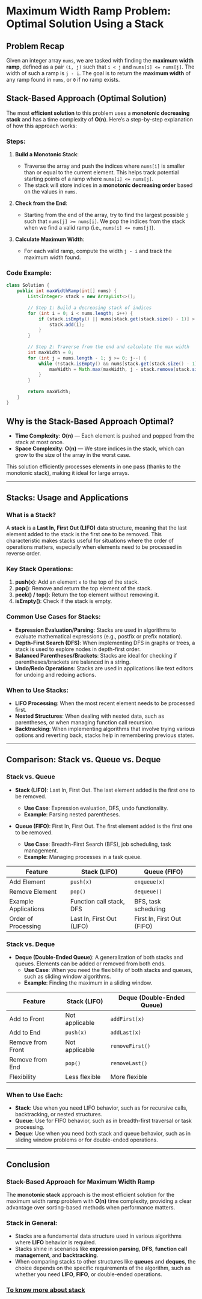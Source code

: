 
# Maximum Width Ramp Problem: Optimal Solution Using a Stack

## Problem Recap
Given an integer array `nums`, we are tasked with finding the **maximum width ramp**, defined as a pair `(i, j)` such that `i < j` and `nums[i] <= nums[j]`. The width of such a ramp is `j - i`. The goal is to return the **maximum width** of any ramp found in `nums`, or `0` if no ramp exists.

## Stack-Based Approach (Optimal Solution)

The most **efficient solution** to this problem uses a **monotonic decreasing stack** and has a time complexity of **O(n)**. Here’s a step-by-step explanation of how this approach works:

### Steps:
1. **Build a Monotonic Stack**:
   - Traverse the array and push the indices where `nums[i]` is smaller than or equal to the current element. This helps track potential starting points of a ramp where `nums[i] <= nums[j]`.
   - The stack will store indices in a **monotonic decreasing order** based on the values in `nums`.

2. **Check from the End**:
   - Starting from the end of the array, try to find the largest possible `j` such that `nums[j] >= nums[i]`. We pop the indices from the stack when we find a valid ramp (i.e., `nums[i] <= nums[j]`).

3. **Calculate Maximum Width**:
   - For each valid ramp, compute the width `j - i` and track the maximum width found.

### Code Example:
```java
class Solution {
    public int maxWidthRamp(int[] nums) {
        List<Integer> stack = new ArrayList<>();
        
        // Step 1: Build a decreasing stack of indices
        for (int i = 0; i < nums.length; i++) {
            if (stack.isEmpty() || nums[stack.get(stack.size() - 1)] > nums[i]) {
                stack.add(i);
            }
        }
        
        // Step 2: Traverse from the end and calculate the max width
        int maxWidth = 0;
        for (int j = nums.length - 1; j >= 0; j--) {
            while (!stack.isEmpty() && nums[stack.get(stack.size() - 1)] <= nums[j]) {
                maxWidth = Math.max(maxWidth, j - stack.remove(stack.size() - 1));
            }
        }
        
        return maxWidth;
    }
}
```

## Why is the Stack-Based Approach Optimal?

- **Time Complexity**: **O(n)** — Each element is pushed and popped from the stack at most once.
- **Space Complexity**: **O(n)** — We store indices in the stack, which can grow to the size of the array in the worst case.

This solution efficiently processes elements in one pass (thanks to the monotonic stack), making it ideal for large arrays.

---

## Stacks: Usage and Applications

### What is a Stack?

A **stack** is a **Last In, First Out (LIFO)** data structure, meaning that the last element added to the stack is the first one to be removed. This characteristic makes stacks useful for situations where the order of operations matters, especially when elements need to be processed in reverse order.

### Key Stack Operations:
1. **push(x)**: Add an element `x` to the top of the stack.
2. **pop()**: Remove and return the top element of the stack.
3. **peek() / top()**: Return the top element without removing it.
4. **isEmpty()**: Check if the stack is empty.

### Common Use Cases for Stacks:
- **Expression Evaluation/Parsing**: Stacks are used in algorithms to evaluate mathematical expressions (e.g., postfix or prefix notation).
- **Depth-First Search (DFS)**: When implementing DFS in graphs or trees, a stack is used to explore nodes in depth-first order.
- **Balanced Parentheses/Brackets**: Stacks are ideal for checking if parentheses/brackets are balanced in a string.
- **Undo/Redo Operations**: Stacks are used in applications like text editors for undoing and redoing actions.

### When to Use Stacks:
- **LIFO Processing**: When the most recent element needs to be processed first.
- **Nested Structures**: When dealing with nested data, such as parentheses, or when managing function call recursion.
- **Backtracking**: When implementing algorithms that involve trying various options and reverting back, stacks help in remembering previous states.

---

## Comparison: Stack vs. Queue vs. Deque

### Stack vs. Queue

- **Stack (LIFO)**: Last In, First Out. The last element added is the first one to be removed.
    - **Use Case**: Expression evaluation, DFS, undo functionality.
    - **Example**: Parsing nested parentheses.

- **Queue (FIFO)**: First In, First Out. The first element added is the first one to be removed.
    - **Use Case**: Breadth-First Search (BFS), job scheduling, task management.
    - **Example**: Managing processes in a task queue.

| Feature               | Stack (LIFO)                | Queue (FIFO)                |
|-----------------------|-----------------------------|-----------------------------|
| Add Element           | `push(x)`                   | `enqueue(x)`                |
| Remove Element        | `pop()`                     | `dequeue()`                 |
| Example Applications  | Function call stack, DFS     | BFS, task scheduling         |
| Order of Processing   | Last In, First Out (LIFO)    | First In, First Out (FIFO)   |

### Stack vs. Deque

- **Deque (Double-Ended Queue)**: A generalization of both stacks and queues. Elements can be added or removed from both ends.
    - **Use Case**: When you need the flexibility of both stacks and queues, such as sliding window algorithms.
    - **Example**: Finding the maximum in a sliding window.

| Feature               | Stack (LIFO)                | Deque (Double-Ended Queue)  |
|-----------------------|-----------------------------|-----------------------------|
| Add to Front          | Not applicable              | `addFirst(x)`               |
| Add to End            | `push(x)`                   | `addLast(x)`                |
| Remove from Front     | Not applicable              | `removeFirst()`             |
| Remove from End       | `pop()`                     | `removeLast()`              |
| Flexibility           | Less flexible               | More flexible               |

### When to Use Each:
- **Stack**: Use when you need LIFO behavior, such as for recursive calls, backtracking, or nested structures.
- **Queue**: Use for FIFO behavior, such as in breadth-first traversal or task processing.
- **Deque**: Use when you need both stack and queue behavior, such as in sliding window problems or for double-ended operations.

---

## Conclusion

### Stack-Based Approach for Maximum Width Ramp
The **monotonic stack** approach is the most efficient solution for the maximum width ramp problem with **O(n)** time complexity, providing a clear advantage over sorting-based methods when performance matters.

### Stack in General:
- Stacks are a fundamental data structure used in various algorithms where **LIFO** behavior is required.
- Stacks shine in scenarios like **expression parsing**, **DFS**, **function call management**, and **backtracking**.
- When comparing stacks to other structures like **queues** and **deques**, the choice depends on the specific requirements of the algorithm, such as whether you need **LIFO**, **FIFO**, or double-ended operations.

### [To know more about stack](https://github.com/sams52s/Documentation/blob/main/Stack_Java_Documentation.md)

